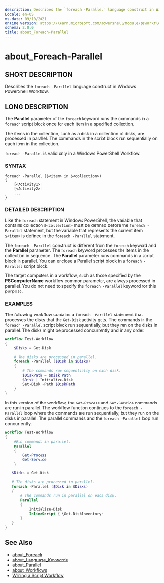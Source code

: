 ```yaml
---
description: Describes the `foreach -Parallel` language construct in Windows PowerShell Workflow.
Locale: en-US
ms.date: 09/10/2021
online version: https://learn.microsoft.com/powershell/module/psworkflow/about/about_foreach-parallel?view=powershell-5.1&WT.mc_id=ps-gethelp
schema: 2.0.0
title: about_Foreach-Parallel
---
```

# about_Foreach-Parallel

## SHORT DESCRIPTION
Describes the `foreach -Parallel` language construct in Windows PowerShell
Workflow.

## LONG DESCRIPTION

The **Parallel** parameter of the `foreach` keyword runs the commands in a
`foreach` script block once for each item in a specified collection.

The items in the collection, such as a disk in a collection of disks, are
processed in parallel. The commands in the script block run sequentially on
each item in the collection.

`foreach -Parallel` is valid only in a Windows PowerShell Workflow.

### SYNTAX

```
foreach -Parallel ($<item> in $<collection>)
{
    [<Activity1>]
    [<Activity2>]
    ...
}
```

### DETAILED DESCRIPTION

Like the `foreach` statement in Windows PowerShell, the variable that contains
collection `$<collection>` must be defined before the `foreach -Parallel`
statement, but the variable that represents the current item `$<item>` is
defined in the `foreach -Parallel` statement.

The `foreach -Parallel` construct is different from the `foreach` keyword and
the **Parallel** parameter. The `foreach` keyword processes the items in the
collection in sequence. The **Parallel** parameter runs commands in a script
block in parallel. You can enclose a Parallel script block in a
`foreach -Parallel` script block.

The target computers in a workflow, such as those specified by the
**PSComputerName** workflow common parameter, are always processed in parallel.
You do not need to specify the `foreach -Parallel` keyword for this purpose.

### EXAMPLES

The following workflow contains a `foreach -Parallel` statement that processes
the disks that the `Get-Disk` activity gets. The commands in the
`foreach -Parallel` script block run sequentially, but they run on the disks in
parallel. The disks might be processed concurrently and in any order.

```powershell
workflow Test-Workflow
{
    $Disks = Get-Disk

    # The disks are processed in parallel.
    foreach -Parallel ($Disk in $Disks)
    {
        # The commands run sequentially on each disk.
        $DiskPath = $Disk.Path
        $Disk | Initialize-Disk
        Set-Disk -Path $DiskPath
    }
}
```

In this version of the workflow, the `Get-Process` and `Get-Service` commands
are run in parallel. The workflow function continues to the `foreach -Parallel`
loop where the commands are run sequentially, but they run on the disks in
parallel. The parallel commands and the `foreach -Parallel` loop run
concurrently.

```powershell
workflow Test-Workflow
{
    #Run commands in parallel.
    Parallel
    {
        Get-Process
        Get-Service
    }

   $Disks = Get-Disk

   # The disks are processed in parallel.
   foreach -Parallel ($Disk in $Disks)
   {
       # The commands run in parallel on each disk.
       Parallel
       {
           Initialize-Disk
           InlineScript {.\Get-DiskInventory}
       }
   }
}
```

## See Also

- [about_Foreach](../../Microsoft.PowerShell.Core/About/about_Foreach.md)
- [about_Language_Keywords](../../Microsoft.PowerShell.Core/About/about_Language_Keywords.md)
- [about_Parallel](about_Parallel.md)
- [about_Workflows](about_Workflows.md)
- [Writing a Script Workflow](/previous-versions/powershell/scripting/developer/workflow/creating-a-workflow-by-using-a-windows-powershell-script)

